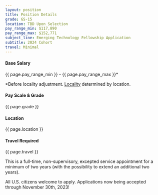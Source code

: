 ```yaml
---
layout: position
title: Position Details
grade: GS-15
location: TBD Upon Selection
pay_range_min: $117,890
pay_range_max: $152,771
subject_line: Emerging Technology Fellowship Application
subtitle: 2024 Cohort
travel: Minimal
---
```


<div class="flex-container">
  <div class="col-4">
    <h4 class="margin-0">Base Salary</h4>
    <p class="margin-0">{{ page.pay_range_min }} - {{ page.pay_range_max }}*</p>
    <p class="font-sm margin-0">*Before locality adjustment. <a href="https://www.opm.gov/policy-data-oversight/pay-leave/salaries-wages/2022/general-schedule/" target="_blank">Locality</a> determined by location.</p>
  </div>
  <div class="col-4">
    <h4 class="margin-0">Pay Scale & Grade</h4>
    <p class="margin-0">{{ page.grade }}</p>
  </div>
  <div class="col-4">
    <h4 class="margin-0">Location</h4>
    <p class="margin-0">{{ page.location }}</p>
  </div>
  <div class="col-4">
    <h4 class="margin-0">Travel Required</h4>
    <p class="margin-0">{{ page.travel }}</p>
  </div>
</div>

<p class="margin-bottom-0">
  This is a full-time, non-supervisory, excepted service appointment for a minimum of two years (with the possibility to extend an additional two years).
</p>
<p class="margin-bottom-0">
  All U.S. citizens welcome to apply. Applications now being accepted through November 30th, 2023!
</p>
